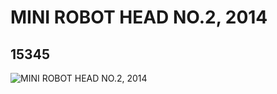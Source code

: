 # MINI ROBOT HEAD NO.2, 2014
## 15345
![MINI ROBOT HEAD NO.2, 2014](https://lc-www-live-s.legocdn.com/media/bricks/5/2/6056323.jpg)